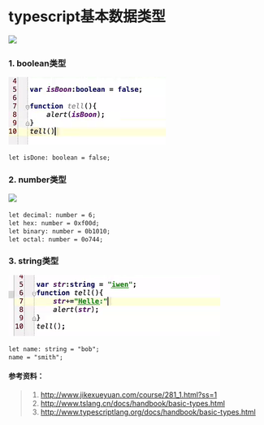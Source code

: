 # typescript基本数据类型
![](images/type.png)
### 1. boolean类型
![](images/boolean.png)
```
let isDone: boolean = false;
```
### 2. number类型
![](images/number.png)
```
let decimal: number = 6;
let hex: number = 0xf00d;
let binary: number = 0b1010;
let octal: number = 0o744;
```
### 3. string类型
![](images/string.png)
```
let name: string = "bob";
name = "smith";
```










#### 参考资料：
> 1. http://www.jikexueyuan.com/course/281_1.html?ss=1
> 2. http://www.tslang.cn/docs/handbook/basic-types.html
> 3. http://www.typescriptlang.org/docs/handbook/basic-types.html

